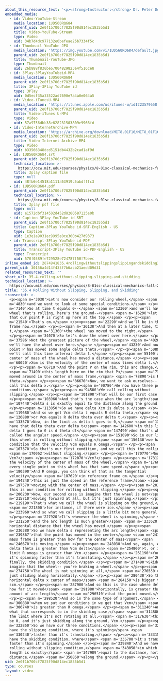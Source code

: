 ```yaml
---
about_this_resource_text: '<p><strong>Instructor:</strong> Dr. Peter Dourmashkin</p>'
embedded_media:
  - id: Video-YouTube-Stream
    media_location: 1UD560RQ684
    parent_uid: 2e0f1b700cf7825f90d814ec1835b5d1
    title: Video-YouTube-Stream
    type: Video
    uid: 34b7d4dc977132e0befeae25b7334f5c
  - id: Thumbnail-YouTube-JPG
    media_location: 'https://img.youtube.com/vi/1UD560RQ684/default.jpg'
    parent_uid: 2e0f1b700cf7825f90d814ec1835b5d1
    title: Thumbnail-YouTube-JPG
    type: Thumbnail
    uid: 26b888f830be67004829823e4f516ce8
  - id: 3Play-3PlayYouTubeid-MP4
    media_location: 1UD560RQ684
    parent_uid: 2e0f1b700cf7825f90d814ec1835b5d1
    title: 3Play-3Play YouTube id
    type: 3Play
    uid: 0d5ecf35a33522ad7690e7a4a0e064a5
  - id: Video-iTunesU-MP4
    media_location: 'https://itunes.apple.com/us/itunes-u/id1223579658'
    parent_uid: 2e0f1b700cf7825f90d814ec1835b5d1
    title: Video-iTunes U-MP4
    type: Video
    uid: 57a9756dbb38e628231503809e9966fd
  - id: Video-InternetArchive-MP4
    media_location: 'https://archive.org/download/MIT8.01F16/MIT8_01F16_L35v04_360p.mp4'
    parent_uid: 2e0f1b700cf7825f90d814ec1835b5d1
    title: Video-Internet Archive-MP4
    type: Video
    uid: b33566348dcd5151db4432b2cad1af9d
  - id: 1UD560RQ684.srt
    parent_uid: 2e0f1b700cf7825f90d814ec1835b5d1
    technical_location: >-
      https://ocw.mit.edu/courses/physics/8-01sc-classical-mechanics-fall-2016/week-12-rotations-and-translation-rolling/35.4-rolling-without-slipping-slipping-and-skidding/35.4-rolling-without-slipping-slipping-and-skidding/1UD560RQ684.srt
    title: 3play caption file
    type: null
    uid: 48fb6e14518a1111a53919c5abdfffc3
  - id: 1UD560RQ684.pdf
    parent_uid: 2e0f1b700cf7825f90d814ec1835b5d1
    technical_location: >-
      https://ocw.mit.edu/courses/physics/8-01sc-classical-mechanics-fall-2016/week-12-rotations-and-translation-rolling/35.4-rolling-without-slipping-slipping-and-skidding/35.4-rolling-without-slipping-slipping-and-skidding/1UD560RQ684.pdf
    title: 3play pdf file
    type: null
    uid: e1572dbf314502d452d8280587125e0b
  - id: Caption-3Play YouTube id-SRT
    parent_uid: 2e0f1b700cf7825f90d814ec1835b5d1
    title: Caption-3Play YouTube id-SRT-English - US
    type: Caption
    uid: 1e3e1a9031ec9995e8ce300b427d9373
  - id: Transcript-3Play YouTube id-PDF
    parent_uid: 2e0f1b700cf7825f90d814ec1835b5d1
    title: Transcript-3Play YouTube id-PDF-English - US
    type: Transcript
    uid: 570f0389fe729528e724787f50f7beec
inline_embed_id: 2074941835.4rollingwithoutslippingslippingandskidding31804822
parent_uid: 30156a4d14f433f7b6acb21aedd09d31
related_resources_text: ''
short_url: 35.4-rolling-without-slipping-slipping-and-skidding
technical_location: >-
  https://ocw.mit.edu/courses/physics/8-01sc-classical-mechanics-fall-2016/week-12-rotations-and-translation-rolling/35.4-rolling-without-slipping-slipping-and-skidding/35.4-rolling-without-slipping-slipping-and-skidding
title: '35.4 Rolling Without Slipping, Slipping, and Skidding'
transcript: >-
  <p><span m='3030'>Let's now consider our rolling wheel,</span> <span
  m='4830'>and we want to look at some special conditions.</span> </p><p><span
  m='7140'>So at time t equals 0--</span> <span m='12300'>and we'll have our
  wheel that's rolling, here's the ground--</span> <span m='16290'>let's say
  that our point P is right up here at the top.</span> </p><p><span
  m='21540'>That's cm.</span> </p><p><span m='22290'>And we'll be in the ground
  frame now.</span> </p><p><span m='26130'>And then at a later time, time
  t,</span> <span m='31360'>the wheel has moved to the right.</span>
  </p><p><span m='34070'>So let's draw the wheel over here.</span> </p><p><span
  m='37586'>Not the greatest picture of the wheel,</span> <span m='40280'>but
  we'll have the wheel over here.</span> </p><p><span m='43230'>And now the
  point P has moved some angle delta theta.</span> </p><p><span m='50890'>And
  we'll call this time interval delta t.</span> </p><p><span m='55100'>Now, the
  center of mass of the wheel has moved a distance.</span> </p><p><span
  m='60020'>Xcm is the velocity of the center of mass times delta t.</span>
  </p><p><span m='66710'>And the point P on the rim, this arc change,</span>
  <span m='71490'>this length here on the rim that P</span> <span m='73400'>has
  moved around in the center of mass frame,</span> <span m='78890'>is R delta
  theta.</span> </p><p><span m='86670'>Now, we want to ask ourselves-- we'll
  call this delta x.</span> </p><p><span m='90780'>We now have three possible
  conditions.</span> </p><p><span m='94500'>We call rolling without
  slipping.</span> </p><p><span m='101890'>That will be our first case 1.</span>
  </p><p><span m='103960'>And that's the case when the arc length</span> <span
  m='107440'>delta s is exactly equal to the distance along the ground.</span>
  </p><p><span m='113050'>So we have delta Xcm is delta s.</span> </p><p><span
  m='119680'>And so we get Vcm delta t equals R delta theta,</span> <span
  m='126880'>or Vcm equals R delta theta over delta t.</span> </p><p><span
  m='133570'>Now, in the limit as delta t goes to 0,</span> <span m='138670'>we
  have that delta theta over delta t</span> <span m='142600'>in this limit as
  delta t goes to 0 is d theta dt</span> <span m='147490'>And that's what we
  called the angular speed.</span> </p><p><span m='151090'>So in our limit as
  this wheel is rolling without slipping,</span> <span m='156130'>we have the
  condition that the velocity Vcm equals R omega.</span> </p><p><span
  m='167370'>So that's our first condition, and we call this the rolling</span>
  <span m='170062'>without slipping.</span> </p><p><span m='170770'>Now what is
  Vcm?</span> </p><p><span m='172070'>Vcm?</span> </p><p><span m='173120'>That's
  the velocity of the center of mass of the wheel,</span> <span m='176870'>and
  every single point on this wheel has that same speed.</span> </p><p><span
  m='180390'>And R omega, you can think of that as the tangential
  velocity</span> <span m='187620'>in reference frame cm.</span> </p><p><span
  m='194240'>This is just the speed in the reference frame</span> <span
  m='197570'>moving with the center of mass.</span> </p><p><span m='201410'>So
  this is our condition for rolling without slipping.</span> </p><p><span
  m='206230'>Now, our second case is imagine that the wheel is not</span> <span
  m='215710'>moving forward at all, but it's just spinning.</span> </p><p><span
  m='219190'>That's what we call the wheel is slipping on the ground,</span>
  <span m='221800'>for instance, if there were ice.</span> </p><p><span
  m='223960'>And so what we call slipping is a little bit more general.</span>
  </p><p><span m='227920'>It's whenever the wheel is spinning,</span> <span
  m='231250'>and the arc length is much greater</span> <span m='233620'>than the
  horizontal distance that the wheel has moved.</span> </p><p><span
  m='236380'>So we have delta s representing the arc length</span> <span
  m='239867'>that the point has moved in the center</span> <span m='241450'>of
  mass frame is greater than how far the center of mass</span> <span
  m='246670'>is moving.</span> </p><p><span m='248030'>And so, again, we have R
  delta theta is greater than Vcm delta</span> <span m='254860'>t, or in the
  limit R omega is greater than Vcm.</span> </p><p><span m='261190'>You can say
  it's spinning faster than it's translating.</span> </p><p><span m='265600'>And
  finally, the skidding condition.</span> </p><p><span m='271480'>Skidding--
  imagine that the wheel-- you're braking a wheel.</span> </p><p><span
  m='274750'>The wheel is not spinning at all,</span> <span m='276550'>but it's
  just sliding along horizontally.</span> </p><p><span m='280430'>So the
  horizontal delta x center of mass</span> <span m='284150'>is bigger than delta
  scm.</span> </p><p><span m='287900'>And so this is the case where delta Xcm,
  how far it moved</span> <span m='291980'>horizontally, is greater than the
  amount of arc length</span> <span m='296510'>that the point moved.</span>
  </p><p><span m='298520'>And so in the same type of argument,</span> <span
  m='300830'>when we put our conditions in we get that Vcm</span> <span
  m='306740'>is greater than R omega.</span> </p><p><span m='311240'>And again,
  what that corresponds to in the skidding case,</span> <span m='314880'>imagine
  the limit where it's not rotating at all,</span> <span m='317630'>this would
  be 0, and it's just skidding along the ground, Vcm.</span> </p><p><span
  m='322850'>So we have our three conditions.</span> </p><p><span m='325740'>We
  have the slipping condition, where it's spinning</span> <span
  m='330240'>faster than it's translating.</span> </p><p><span m='333150'>We
  have the skidding condition, where</span> <span m='335700'>it's translating
  faster than it's spinning.</span> </p><p><span m='339840'>And we have the
  rolling without slipping condition,</span> <span m='343050'>in which the arc
  length is exactly</span> <span m='347909'>equal to the distance, horizontal
  distance,</span> <span m='350850'>along the ground.</span> </p><p></p>
uid: 2e0f1b700cf7825f90d814ec1835b5d1
type: courses
layout: video
---
```


